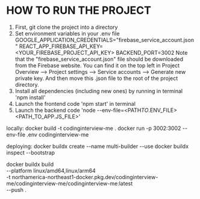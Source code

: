 # HOW TO RUN THE PROJECT

1. First, git clone the project into a directory
2. Set environment variables in your .env file
   GOOGLE_APPLICATION_CREDENTIALS="firebase_service_account.json"
   REACT_APP_FIREBASE_API_KEY=<YOUR_FIREBASE_PROJECT_API_KEY>
   BACKEND_PORT=3002
   Note that the "firebase_service_account.json" file should be downloaded from the Firebase website.
   You can find it on the top left in Project Overview --> Project settings --> Service accounts -->
   Generate new private key. And then move this .json file to the root of the project directory.
3. Install all dependencies (including new ones) by running in terminal 'npm install'
4. Launch the frontend code 'npm start' in terminal
5. Launch the backend code 'node --env-file=<PATH*TO*.ENV_FILE> <PATH_TO_APP.JS_FILE>'

locally:
docker build -t codinginterview-me .
docker run -p 3002:3002 --env-file .env codinginterview-me

deploying:
docker buildx create --name multi-builder --use
docker buildx inspect --bootstrap

docker buildx build \
 --platform linux/amd64,linux/arm64 \
 -t northamerica-northeast1-docker.pkg.dev/codinginterview-me/codinginterview-me/codinginterview-me:latest \
 --push .
